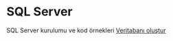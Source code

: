 # SQL Server
SQL Server kurulumu ve kod örnekleri
<a href="veritabani_olustur.sql">Veritabanı oluştur</a>
